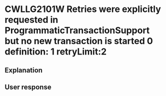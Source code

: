 # CWLLG2101W Retries were explicitly requested in ProgrammaticTransactionSupport but no new transaction is started 0 definition: 1 retryLimit:2

## Explanation

## User response